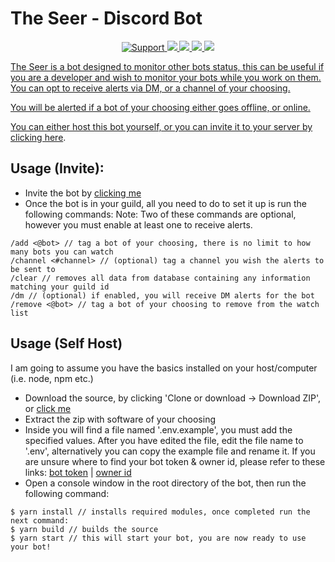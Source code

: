 # The Seer - Discord Bot

<div align="center">
<a href="https://discord.gg/Q3ZhdRJ">
<img src="https://img.shields.io/discord/495602800802398212.svg?colorB=Blue&logo=discord&label=Support&style=for-the-badge" alt="Support">
</a>
<a href="https://github.com/RagnarLothbrok-Odin/TheSeer-Discord">
<img src="https://img.shields.io/github/languages/top/RagnarLothbrok-Odin/TheSeer-Discord.svg?style=for-the-badge">
</a>
<a href="https://github.com/RagnarLothbrok-Odin/TheSeer-Discord/issues">
<img src="https://img.shields.io/github/issues/RagnarLothbrok-Odin/TheSeer-Discord.svg?style=for-the-badge">
</a>
<a href="https://github.com/RagnarLothbrok-Odin/TheSeer-Discord/pulls">
<img src="https://img.shields.io/github/issues-pr/RagnarLothbrok-Odin/TheSeer-Discord.svg?style=for-the-badge">
</a>
<a href="https://www.codacy.com/gh/RagnarLothbrok-Odin/TheSeer-Discord/dashboard?utm_source=github.com&amp;utm_medium=referral&amp;utm_content=RagnarLothbrok-Odin/TheSeer-Discord&amp;utm_campaign=Badge_Grade">
<img src="https://img.shields.io/codacy/grade/3f4ffef2c47e446582867ec02a961dc5?style=for-the-badge">
<br>
</div>

The Seer is a bot designed to monitor other bots status, this can be useful if you are a developer and wish to monitor
your bots while you work on them. You can opt to receive alerts via DM, or a channel of your choosing.

You will be alerted if a bot of your choosing either goes offline, or online.

You can either host this bot yourself, or you can invite it to your server
by [clicking here](https://discord.com/oauth2/authorize?client_id=559113940919910406&scope=bot&permissions=414464724032).

## Usage (Invite):

- Invite the bot
  by [clicking me](https://discord.com/oauth2/authorize?client_id=559113940919910406&scope=bot&permissions=414464724032)
- Once the bot is in your guild, all you need to do to set it up is run the following commands:
  Note: Two of these commands are optional, however you must enable at least one to receive alerts.

```text
/add <@bot> // tag a bot of your choosing, there is no limit to how many bots you can watch
/channel <#channel> // (optional) tag a channel you wish the alerts to be sent to
/clear // removes all data from database containing any information matching your guild id
/dm // (optional) if enabled, you will receive DM alerts for the bot
/remove <@bot> // tag a bot of your choosing to remove from the watch list
```

## Usage (Self Host)

I am going to assume you have the basics installed on your host/computer (i.e. node, npm etc.)

- Download the source, by clicking 'Clone or download -> Download ZIP',
  or [click me](https://github.com/RagnarLothbrok-Odin/TheSeer-Discord/archive/master.zip)
- Extract the zip with software of your choosing
- Inside you will find a file named '.env.example', you must add the specified values. After you have edited the file,
  edit the file name to '.env', alternatively you can copy the example file and rename it. If you are unsure where to
  find your bot token & owner id, please refer to these
  links: [bot token](https://github.com/reactiflux/discord-irc/wiki/Creating-a-discord-bot-&-getting-a-token) | [owner id](https://support.discordapp.com/hc/en-us/articles/206346498-Where-can-I-find-my-User-Server-Message-ID-)
- Open a console window in the root directory of the bot, then run the following command:

```text
$ yarn install // installs required modules, once completed run the next command:
$ yarn build // builds the source
$ yarn start // this will start your bot, you are now ready to use your bot!
```
